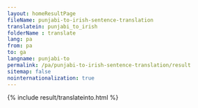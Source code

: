 ```yaml
---
layout: homeResultPage
fileName: punjabi-to-irish-sentence-translation
translatein: punjabi_to_irish
folderName : translate
lang: pa
from: pa
to: ga
langname: punjabi-to
permalink: /pa/punjabi-to-irish-sentence-translation/result
sitemap: false
nointernationalization: true
---
```

{% include result/translateinto.html %}

<script src="/js/result/translation.js" data-foldername="{{page.folderName}}" data-lang="{{page.lang}}"></script>
